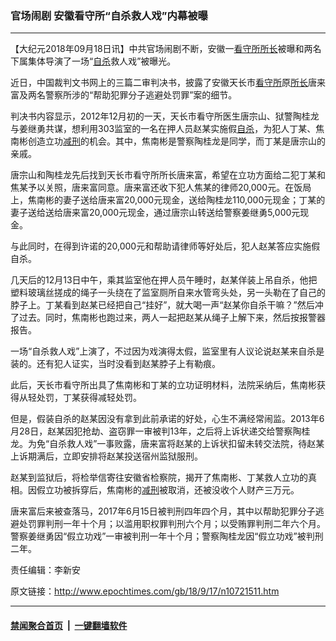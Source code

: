 ### 官场闹剧 安徽看守所“自杀救人戏”内幕被曝
------------------------

<p>【大纪元2018年09月18日讯】中共官场闹剧不断，安徽一<a href="http://www.epochtimes.com/gb/tag/%E7%9C%8B%E5%AE%88%E6%89%80.html">看守所</a><a href="http://www.epochtimes.com/gb/tag/%E6%89%80%E9%95%BF.html">所长</a>被曝和两名下属集体导演了一场“<a href="http://www.epochtimes.com/gb/tag/%E8%87%AA%E6%9D%80.html">自杀</a>救人戏”被曝光。</p>
<p>近日，中国裁判文书网上的三篇二审判决书，披露了安徽天长市<a href="http://www.epochtimes.com/gb/tag/%E7%9C%8B%E5%AE%88%E6%89%80.html">看守所</a>原<a href="http://www.epochtimes.com/gb/tag/%E6%89%80%E9%95%BF.html">所长</a>唐来富及两名警察所涉的“帮助犯罪分子逃避处罚罪”案的细节。</p>
<p>判决书内容显示，2012年12月初的一天，天长市看守所医生唐宗山、狱警陶桂龙与姜继勇共谋，想利用303监室的一名在押人员赵某实施假<a href="http://www.epochtimes.com/gb/tag/%E8%87%AA%E6%9D%80.html">自杀</a>，为犯人丁某、焦南彬创造立功<a href="http://www.epochtimes.com/gb/tag/%E5%87%8F%E5%88%91.html">减刑</a>的机会。其中，焦南彬是警察陶桂龙是同学，而丁某是唐宗山的亲戚。</p>
<p>唐宗山和陶桂龙先后找到天长市看守所所长唐来富，希望在立功方面给二犯丁某和焦某予以关照，唐来富同意。唐来富还收下犯人焦某的律师20,000元。在饭局上，焦南彬的妻子送给唐来富20,000元现金，送给陶桂龙110,000元现金；丁某的妻子送给送给唐来富20,000元现金，通过唐宗山转送给警察姜继勇5,000元现金。</p>
<p>与此同时，在得到许诺的20,000元和帮助请律师等好处后，犯人赵某答应实施假自杀。</p>
<p>几天后的12月13日中午，乘其监室他在押人员午睡时，赵某佯装上吊自杀，他把塑料玻璃丝搓成的绳子一头绕在了监室厕所自来水管弯头处，另一头勒在了自己的脖子上。丁某看到赵某已经把自己“挂好”，就大喝一声“赵某你自杀干嘛？”然后冲了过去。同时，焦南彬也跑过来，两人一起把赵某从绳子上解下来，然后按报警器报告。</p>
<p>一场“自杀救人戏”上演了，不过因为戏演得太假，监室里有人议论说赵某来自杀是装的。还有犯人证实，当时没看到赵某脖子上有勒痕。</p>
<p>此后，天长市看守所出具了焦南彬和丁某的立功证明材料，法院采纳后，焦南彬获得从轻处罚，丁某获得减轻处罚。</p>
<p>但是，假装自杀的赵某因没有拿到此前承诺的好处，心生不满经常闹监。2013年6月28日，赵某因犯抢劫、盗窃罪一审被判13年，之后将上诉状递交给警察陶桂龙。为免“自杀救人戏”一事败露，唐来富将赵某的上诉状扣留未转交法院，待赵某上诉期满后，立即安排将赵某投送宿州监狱服刑。</p>
<p>赵某到监狱后，将检举信寄往安徽省检察院，揭开了焦南彬、丁某救人立功的真相。因假立功被拆穿后，焦南彬的<a href="http://www.epochtimes.com/gb/tag/%E5%87%8F%E5%88%91.html">减刑</a>被取消，还被没收个人财产三万元。</p>
<p>唐来富后来被查落马，2017年6月15日被判刑四年四个月，其中以帮助犯罪分子逃避处罚罪判刑一年十个月；以滥用职权罪判刑六个月；以受贿罪判刑二年六个月。警察姜继勇因“假立功戏”一审被判刑一年十个月；警察陶桂龙因“假立功戏”被判刑二年。</p>
<p>责任编辑：李新安</p>

原文链接：http://www.epochtimes.com/gb/18/9/17/n10721511.htm


------------------------
#### [禁闻聚合首页](https://github.com/gfw-breaker/banned-news/blob/master/README.md) &nbsp;|&nbsp;  [一键翻墙软件](https://github.com/gfw-breaker/nogfw/blob/master/README.md)